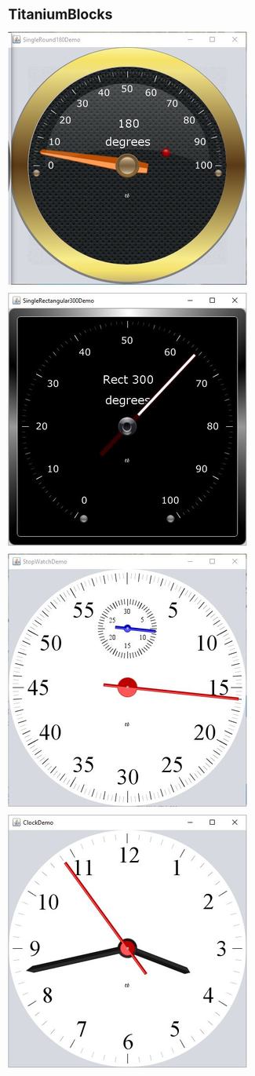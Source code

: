 # TitaniumBlocks

![](https://github.com/tonybeckett/TitaniumBlocks/blob/master/src/us/jaba/titaniumblocks/swing/demos/images/SingleRound180Demo.JPG)

![](https://github.com/tonybeckett/TitaniumBlocks/blob/master/src/us/jaba/titaniumblocks/swing/demos/images/Rect300.JPG)

![](https://github.com/tonybeckett/TitaniumBlocks/blob/master/src/us/jaba/titaniumblocks/swing/demos/images/StopWatchDemo.JPG)

![](https://github.com/tonybeckett/TitaniumBlocks/blob/master/src/us/jaba/titaniumblocks/swing/demos/images/ClockDemo.JPG)

 